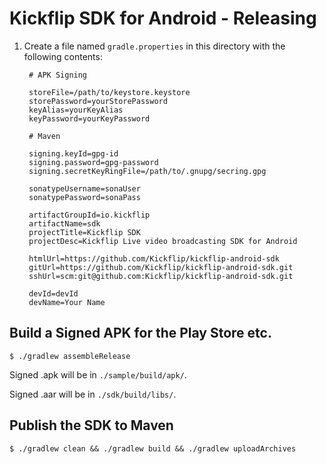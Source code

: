 # Kickflip SDK for Android - Releasing

1. Create a file named `gradle.properties` in this directory with the following contents:

		# APK Signing
		
		storeFile=/path/to/keystore.keystore
		storePassword=yourStorePassword
		keyAlias=yourKeyAlias
		keyPassword=yourKeyPassword
		
		# Maven
		
		signing.keyId=gpg-id
		signing.password=gpg-password
		signing.secretKeyRingFile=/path/to/.gnupg/secring.gpg
				
		sonatypeUsername=sonaUser
		sonatypePassword=sonaPass
		
		artifactGroupId=io.kickflip
		artifactName=sdk
		projectTitle=Kickflip SDK
		projectDesc=Kickflip Live video broadcasting SDK for Android
		
		htmlUrl=https://github.com/Kickflip/kickflip-android-sdk
		gitUrl=https://github.com/Kickflip/kickflip-android-sdk.git
		sshUrl=scm:git@github.com:Kickflip/kickflip-android-sdk.git
		
		devId=devId
		devName=Your Name
		

## Build a Signed APK for the Play Store etc.

	$ ./gradlew assembleRelease
		
Signed .apk will be in `./sample/build/apk/`.

Signed .aar will be in `./sdk/build/libs/`.
		
## Publish the SDK to Maven

	$ ./gradlew clean && ./gradlew build && ./gradlew uploadArchives
	
	